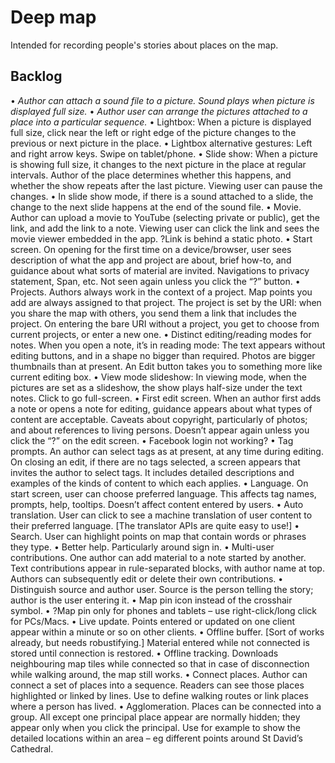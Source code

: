 # Deep map

Intended for recording people's stories about places on the map.

## Backlog

•	*Author can attach a sound file to a picture. Sound plays when picture is displayed full size.*
•	*Author user can arrange the pictures attached to a place into a particular sequence.*
•	Lightbox: When a picture is displayed full size, click near the left or right edge of the picture changes to the previous or next picture in the place. 
•	Lightbox alternative gestures: Left and right arrow keys. Swipe on tablet/phone.
•	Slide show: When a picture is showing full size, it changes to the next picture in the place at regular intervals. Author of the place determines whether this happens, and whether the show repeats after the last picture. Viewing user can pause the changes.
•	In slide show mode, if there is a sound attached to a slide, the change to the next slide happens at the end of the sound file.
•	Movie. Author can upload a movie to YouTube (selecting private or public), get the link, and add the link to a note. Viewing user can click the link and sees the movie viewer embedded in the app. ?Link is behind a static photo.
•	Start screen. On opening for the first time on a device/browser, user sees description of what the app and project are about, brief how-to, and guidance about what sorts of material are invited. Navigations to privacy statement, Span, etc. Not seen again unless you click the “?” button.
•	Projects. Authors always work in the context of a project. Map points you add are always assigned to that project. The project is set by the URI: when you share the map with others, you send them a link that includes the project. On entering the bare URI without a project, you get to choose from current projects, or enter a new one.
•	Distinct editing/reading modes for notes. When you open a note, it’s in reading mode: The text appears without editing buttons, and in a shape no bigger than required. Photos are bigger thumbnails than at present. An Edit button takes you to something more like current editing box.
•	View mode slideshow: In viewing mode, when the pictures are set as a slideshow, the show plays half-size under the text notes. Click to go full-screen.
•	First edit screen. When an author first adds a note or opens a note for editing, guidance appears about what types of content are acceptable. Caveats about copyright, particularly of photos; and about references to living persons. Doesn’t appear again unless you click the “?” on the edit screen.
•	Facebook login not working?
•	Tag prompts. An author can select tags as at present, at any time during editing. On closing an edit, if there are no tags selected, a screen appears that invites the author to select tags. It includes detailed descriptions and examples of the kinds of content to which each applies. 
•	Language. On start screen, user can choose preferred language. This affects tag names, prompts, help, tooltips. Doesn’t affect content entered by users. 
•	Auto translation. User can click to see a machine translation of user content to their preferred language. [The translator APIs are quite easy to use!]
•	Search. User can highlight points on map that contain words or phrases they type.
•	Better help. Particularly around sign in.
•	Multi-user contributions. One author can add material to a note started by another. Text contributions appear in rule-separated blocks, with author name at top. Authors can subsequently edit or delete their own contributions. 
•	Distinguish source and author user. Source is the person telling the story; author is the user entering it.
•	Map pin icon instead of the crosshair symbol. 
•	?Map pin only for phones and tablets – use right-click/long click for PCs/Macs.
•	Live update. Points entered or updated on one client appear within a minute or so on other clients.
•	Offline buffer. [Sort of works already, but needs robustifying.] Material entered while not connected is stored until connection is restored.
•	Offline tracking. Downloads neighbouring map tiles while connected so that in case of disconnection while walking around, the map still works.
•	Connect places. Author can connect a set of places into a sequence. Readers can see those places highlighted or linked by lines. Use to define walking routes or link places where a person has lived.
•	Agglomeration. Places can be connected into a group. All except one principal place appear are normally hidden; they appear only when you click the principal. Use for example to show the detailed locations within an area – eg different points around St David’s Cathedral.
